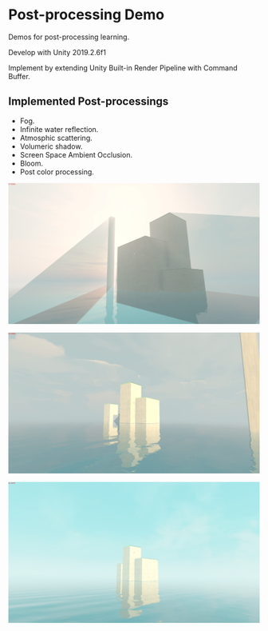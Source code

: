 # Post-processing Demo

Demos for post-processing learning.

Develop with Unity 2019.2.6f1

Implement by extending Unity Built-in Render Pipeline with Command Buffer.

## Implemented Post-processings
- Fog.
- Infinite water reflection.
- Atmosphic scattering.
- Volumeric shadow.
- Screen Space Ambient Occlusion.
- Bloom.
- Post color processing.

![](./img/1571721088322.png)

![](./img/1571832131375.png)

![](./img/1571835834114.png)